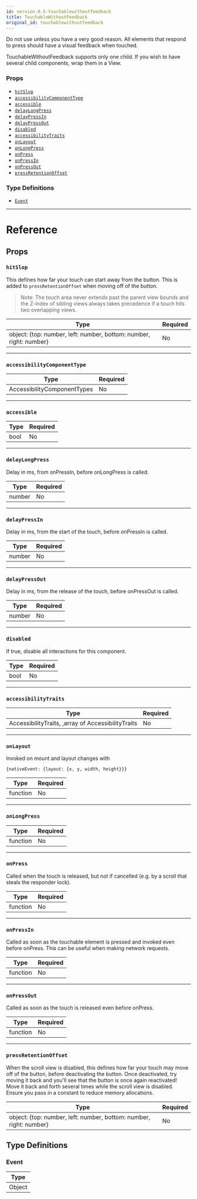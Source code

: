 ```yaml
---
id: version-0.5-touchablewithoutfeedback
title: TouchableWithoutFeedback
original_id: touchablewithoutfeedback
---
```

Do not use unless you have a very good reason. All elements that
respond to press should have a visual feedback when touched.

TouchableWithoutFeedback supports only one child.
If you wish to have several child components, wrap them in a View.

### Props

- [`hitSlop`](docs/touchablewithoutfeedback.html#hitslop)
- [`accessibilityComponentType`](docs/touchablewithoutfeedback.html#accessibilitycomponenttype)
- [`accessible`](docs/touchablewithoutfeedback.html#accessible)
- [`delayLongPress`](docs/touchablewithoutfeedback.html#delaylongpress)
- [`delayPressIn`](docs/touchablewithoutfeedback.html#delaypressin)
- [`delayPressOut`](docs/touchablewithoutfeedback.html#delaypressout)
- [`disabled`](docs/touchablewithoutfeedback.html#disabled)
- [`accessibilityTraits`](docs/touchablewithoutfeedback.html#accessibilitytraits)
- [`onLayout`](docs/touchablewithoutfeedback.html#onlayout)
- [`onLongPress`](docs/touchablewithoutfeedback.html#onlongpress)
- [`onPress`](docs/touchablewithoutfeedback.html#onpress)
- [`onPressIn`](docs/touchablewithoutfeedback.html#onpressin)
- [`onPressOut`](docs/touchablewithoutfeedback.html#onpressout)
- [`pressRetentionOffset`](docs/touchablewithoutfeedback.html#pressretentionoffset)




### Type Definitions

- [`Event`](docs/touchablewithoutfeedback.html#event)




---

# Reference

## Props

### `hitSlop`

This defines how far your touch can start away from the button. This is added to `pressRetentionOffset` when moving off of the button.

> Note:
> The touch area never extends past the parent view bounds and the Z-index of sibling views always takes precedence if a touch hits two overlapping views.

| Type | Required |
| - | - |
| object: {top: number, left: number, bottom: number, right: number} | No |




---

### `accessibilityComponentType`



| Type | Required |
| - | - |
| AccessibilityComponentTypes | No |




---

### `accessible`



| Type | Required |
| - | - |
| bool | No |




---

### `delayLongPress`

Delay in ms, from onPressIn, before onLongPress is called.

| Type | Required |
| - | - |
| number | No |




---

### `delayPressIn`

Delay in ms, from the start of the touch, before onPressIn is called.

| Type | Required |
| - | - |
| number | No |




---

### `delayPressOut`

Delay in ms, from the release of the touch, before onPressOut is called.

| Type | Required |
| - | - |
| number | No |




---

### `disabled`

If true, disable all interactions for this component.

| Type | Required |
| - | - |
| bool | No |




---

### `accessibilityTraits`



| Type | Required |
| - | - |
| AccessibilityTraits, ,array of AccessibilityTraits | No |




---

### `onLayout`

Invoked on mount and layout changes with

  `{nativeEvent: {layout: {x, y, width, height}}}`

| Type | Required |
| - | - |
| function | No |




---

### `onLongPress`



| Type | Required |
| - | - |
| function | No |




---

### `onPress`

Called when the touch is released, but not if cancelled (e.g. by a scroll
that steals the responder lock).

| Type | Required |
| - | - |
| function | No |




---

### `onPressIn`

Called as soon as the touchable element is pressed and invoked even before onPress.
This can be useful when making network requests.

| Type | Required |
| - | - |
| function | No |




---

### `onPressOut`

Called as soon as the touch is released even before onPress.

| Type | Required |
| - | - |
| function | No |




---

### `pressRetentionOffset`

When the scroll view is disabled, this defines how far your touch may
move off of the button, before deactivating the button. Once deactivated,
try moving it back and you'll see that the button is once again
reactivated! Move it back and forth several times while the scroll view
is disabled. Ensure you pass in a constant to reduce memory allocations.

| Type | Required |
| - | - |
| object: {top: number, left: number, bottom: number, right: number} | No |






## Type Definitions

### Event

| Type |
| - |
| Object |




